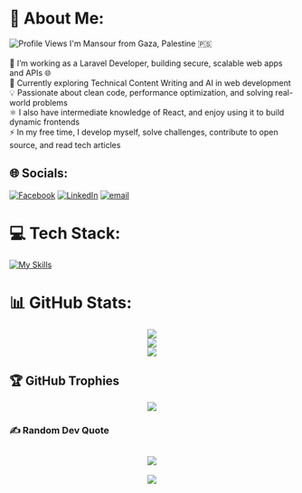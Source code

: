 # 💫 About Me: 
<img src="https://pageview.vercel.app/?github_user=mansour-aldadah" alt="Profile Views" />
I'm Mansour from Gaza, Palestine 🇵🇸<br><br>
🔭 I’m working as a Laravel Developer, building secure, scalable web apps and APIs 🌐<br>
🌱 Currently exploring Technical Content Writing and AI in web development<br>
💡 Passionate about clean code, performance optimization, and solving real-world problems<br>
⚛️ I also have intermediate knowledge of React, and enjoy using it to build dynamic frontends<br>
⚡ In my free time, I develop myself, solve challenges, contribute to open source, and read tech articles


## 🌐 Socials:
[![Facebook](https://img.shields.io/badge/Facebook-%231877F2.svg?logo=Facebook&logoColor=white)](https://facebook.com/100006266850528) [![LinkedIn](https://img.shields.io/badge/LinkedIn-%230077B5.svg?logo=linkedin&logoColor=white)](https://linkedin.com/in/mansour-saleem) [![email](https://img.shields.io/badge/Email-D14836?logo=gmail&logoColor=white)](mailto:mailto:mansouraldadah@gmail.com) 

# 💻 Tech Stack:

[![My Skills](https://skillicons.dev/icons?i=html,css,java,php,cpp,tailwind,windows,jquery,laravel,react,redux,sass,vue,MySQL,apache,xd,ps,figma,python,git,github,bootstrap,notion,linkedin,postman,vite)](https://skillicons.dev)


# 📊 GitHub Stats:

<div align="center">
  
![](https://github-readme-stats.vercel.app/api?username=mansour-aldadah&theme=dark&hide_border=false&include_all_commits=true&count_private=true)<br/>
![](https://nirzak-streak-stats.vercel.app/?user=mansour-aldadah&theme=dark&hide_border=false)<br/>
![](https://github-readme-stats.vercel.app/api/top-langs/?username=mansour-aldadah&theme=dark&hide_border=false&include_all_commits=true&count_private=true&layout=compact)

</div>

## 🏆 GitHub Trophies
<div align="center">
  
![](https://github-profile-trophy.vercel.app/?username=mansour-aldadah&theme=radical&no-frame=false&no-bg=false&margin-w=4)

</div>

### ✍️ Random Dev Quote
<div align="center">
  
![](https://quotes-github-readme.vercel.app/api?type=horizontal&theme=merko)
---
[![](https://visitcount.itsvg.in/api?id=mansour-aldadah&icon=0&color=3)](https://visitcount.itsvg.in)

</div>

<!-- Proudly created with GPRM ( https://gprm.itsvg.in ) -->
